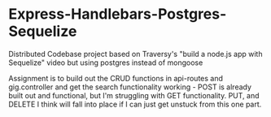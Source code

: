 # Express-Handlebars-Postgres-Sequelize
Distributed Codebase project based on Traversy's "build a node.js app with Sequelize" video but using postgres instead of mongoose

Assignment is to build out the CRUD functions in api-routes and gig.controller and get the search functionality working - POST is already built out and functional, but I'm struggling with GET functionality.
PUT, and DELETE I think will fall into place if I can just get unstuck from this one part.
